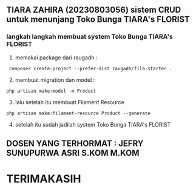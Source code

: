 ## TIARA ZAHIRA (20230803056) sistem CRUD untuk menunjang Toko Bunga TIARA's FLORIST

### langkah langkah membuat system Toko Bunga TIARA's FLORIST

1. memakai package dari raugadh : 
```
 composer create-project --prefer-dist raugadh/fila-starter .
```
2. membuat migration dan model : 
```
php artisan make:model -m Product
```
3. lalu setelah itu membuat Filament Resource 
```
php artisan make:filament-resource Product --generate
```
4. setelah itu sudah jadilah system Toko Bunga TIARA's FLORIST
## DOSEN YANG TERHORMAT : JEFRY SUNUPURWA ASRI S.KOM M.KOM
# TERIMAKASIH